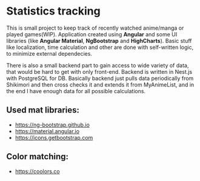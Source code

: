 # Statistics tracking
This is small project to keep track of recently watched anime/manga or played games(WIP). Application created using **Angular** and some UI libraries (like **Angular Material**, **NgBootstrap** and **HighCharts**). Basic stuff like localization, time calculation and other are done with self-written logic, to minimize external dependecies.

There is also a small backend part to gain access to wide variety of data, that would be hard to get with only front-end. Backend is written in Nest.js with PostgreSQL for DB. Basically backend just pulls data periodically from Shikimori and then cross checks it and extends it from MyAnimeList, and in the end I have enough data for all possible calculations.

## Used mat libraries:
- https://ng-bootstrap.github.io
- https://material.angular.io
- https://icons.getbootstrap.com
## Color matching:
- https://coolors.co
